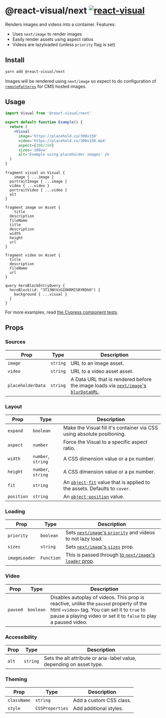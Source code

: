 # @react-visual/next [![react-visual](https://img.shields.io/endpoint?url=https://cloud.cypress.io/badge/simple/fn6c7w&style=flat&logo=cypress)](https://cloud.cypress.io/projects/fn6c7w/runs)

Renders images and videos into a container.  Features:

- Uses `next/image` to render images
- Easily render assets using aspect ratios
- Videos are lazyloaded (unless `priority` flag is set)

## Install

```sh
yarn add @react-visual/next
```

Images will be rendered using `next/image` so expect to do configuration of [`remotePatterns`](https://nextjs.org/docs/app/api-reference/components/image#remotepatterns) for CMS hosted images.

## Usage

```jsx
import Visual from '@react-visual/next'

export default function Example() {
  return (
    <Visual
      image='https://placehold.co/300x150'
      video='https://placehold.co/300x150.mp4'
      aspect={300/150}
      sizes='100vw'
      alt='Example using placeholder images' />
  )
}
```

```gql
fragment visual on Visual {
	image { ...image }
  portraitImage { ...image }
  video { ...video }
  portraitVideo { ...video }
  alt
}

fragment image on Asset {
	title
  description
  fileName
  title
  description
  width
  height
  url
}

fragment video on Asset {
  title
  description
  fileName
  url
}
```

```gql
query heroBlockEntryQuery {
  heroBlock(id: "3T13NtVzGIOKRMISRYRDhO") {
    background { ...visual }
  }
}
```

For more examples, read [the Cypress component tests](./cypress/component).

## Props

### Sources

| Prop | Type | Description
| -- | -- | --
| `image` | `string` | URL to an image asset.
| `video` | `string` | URL to a video asset asset.
| `placeholderData` | `string` | A Data URL that is rendered before the image loads via [`next/image`'s `blurDataURL`](https://nextjs.org/docs/pages/api-reference/components/image#blurdataurl).

### Layout

| Prop | Type | Description
| -- | -- | --
| `expand` | `boolean` | Make the Visual fill it's container via CSS using absolute positioning.
| `aspect` | `number` | Force the Visual to a specific aspect ratio.
| `width` | `number`, `string` | A CSS dimension value or a px number.
| `height` | `number`, `string` | A CSS dimension value or a px number.
| `fit` | `string` | An [`object-fit`](https://developer.mozilla.org/en-US/docs/Web/CSS/object-fit) value that is applied to the assets.  Defaults to `cover`.
| `position` | `string` | An [`object-position`](https://developer.mozilla.org/en-US/docs/Web/CSS/object-position) value.

### Loading

| Prop | Type | Description
| -- | -- | --
| `priority` | `boolean` | Sets [`next/image`'s `priority`](https://nextjs.org/docs/pages/api-reference/components/image#priority) and videos to not lazy load.
| `sizes` | `string` | Sets [`next/image`'s `sizes`](https://nextjs.org/docs/pages/api-reference/components/image#sizes) prop.
| `imageLoader` | `Function` | This is passed through [to `next/image`'s `loader` prop](https://nextjs.org/docs/app/api-reference/components/image#loader).

### Video

| Prop | Type | Description
| -- | -- | --
| `paused` | `boolean` | Disables autoplay of videos. This prop is reactive, unlike the `paused` property of the html `<video>` tag.  You can set it to `true` to pause a playing video or set it to `false` to play a paused video.


### Accessibility

| Prop | Type | Description
| -- | -- | --
| `alt` | `string` | Sets the  alt attribute or aria-label value, depending on asset type.

### Theming

| Prop | Type | Description
| -- | -- | --
| `className` | `string` | Add a custom CSS class.
| `style` | `CSSProperties` | Add additional styles.
